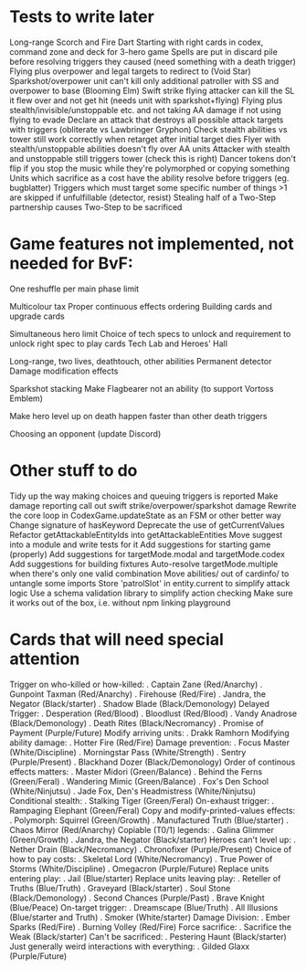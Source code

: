# Tests to write later

Long-range
Scorch and Fire Dart
Starting with right cards in codex, command zone and deck for 3-hero game
Spells are put in discard pile before resolving triggers they caused (need something with a death trigger)
Flying plus overpower and legal targets to redirect to (Void Star)
Sparkshot/overpower unit can't kill only additional patroller with SS and overpower to base (Blooming Elm)
Swift strike flying attacker can kill the SL it flew over and not get hit (needs unit with sparkshot+flying)
Flying plus stealth/invisible/unstoppable etc. and not taking AA damage if not using flying to evade
Declare an attack that destroys all possible attack targets with triggers (obliterate vs Lawbringer Gryphon)
Check stealth abilities vs tower still work correctly when retarget after initial target dies
Flyer with stealth/unstoppable abilities doesn't fly over AA units
Attacker with stealth and unstoppable still triggers tower (check this is right)
Dancer tokens don't flip if you stop the music while they're polymorphed or copying something
Units which sacrifice as a cost have the ability resolve before triggers (eg. bugblatter)
Triggers which must target some specific number of things >1 are skipped if unfulfillable (detector, resist)
Stealing half of a Two-Step partnership causes Two-Step to be sacrificed

# Game features not implemented, not needed for BvF:

One reshuffle per main phase limit

Multicolour tax
Proper continuous effects ordering
Building cards and upgrade cards

Simultaneous hero limit
Choice of tech specs to unlock and requirement to unlock right spec to play cards
Tech Lab and Heroes' Hall

Long-range, two lives, deathtouch, other abilities
Permanent detector
Damage modification effects

Sparkshot stacking
Make Flagbearer not an ability (to support Vortoss Emblem)

Make hero level up on death happen faster than other death triggers

Choosing an opponent (update Discord)

# Other stuff to do

Tidy up the way making choices and queuing triggers is reported
Make damage reporting call out swift strike/overpower/sparkshot damage
Rewrite the core loop in CodexGame.updateState as an FSM or other better way
Change signature of hasKeyword
Deprecate the use of getCurrentValues
Refactor getAttackableEntityIds into getAttackableEntities
Move suggest into a module and write tests for it
Add suggestions for starting game (properly)
Add suggestions for targetMode.modal and targetMode.codex
Add suggestions for building fixtures
Auto-resolve targetMode.multiple when there's only one valid combination
Move abilities/ out of cardinfo/ to untangle some imports
Store 'patrolSlot' in entity.current to simplify attack logic
Use a schema validation library to simplify action checking
Make sure it works out of the box, i.e. without npm linking playground

# Cards that will need special attention

Trigger on who-killed or how-killed:
. Captain Zane (Red/Anarchy)
. Gunpoint Taxman (Red/Anarchy)
. Firehouse (Red/Fire)
. Jandra, the Negator (Black/starter)
. Shadow Blade (Black/Demonology)
Delayed Trigger:
. Desperation (Red/Blood)
. Bloodlust (Red/Blood)
. Vandy Anadrose (Black/Demonology)
. Death Rites (Black/Necromancy)
. Promise of Payment (Purple/Future)
Modify arriving units:
. Drakk Ramhorn
Modifying ability damage:
. Hotter Fire (Red/Fire)
Damage prevention:
. Focus Master (White/Discipline)
. Morningstar Pass (White/Strength)
. Sentry (Purple/Present)
. Blackhand Dozer (Black/Demonology)
Order of continous effects matters:
. Master Midori (Green/Balance)
. Behind the Ferns (Green/Feral)
. Wandering Mimic (Green/Balance)
. Fox's Den School (White/Ninjutsu)
. Jade Fox, Den's Headmistress (White/Ninjutsu)
Conditional stealth:
. Stalking Tiger (Green/Feral)
On-exhaust trigger:
. Rampaging Elephant (Green/Feral)
Copy and modify-printed-values effects:
. Polymorph: Squirrel (Green/Growth)
. Manufactured Truth (Blue/starter)
. Chaos Mirror (Red/Anarchy)
Copiable (T0/1) legends:
. Galina Glimmer (Green/Growth)
. Jandra, the Negator (Black/starter)
Heroes can't level up:
. Nether Drain (Black/Necromancy)
. Chronofixer (Purple/Present)
Choice of how to pay costs:
. Skeletal Lord (White/Necromancy)
. True Power of Storms (White/Discipline)
. Omegacron (Purple/Future)
Replace units entering play:
. Jail (Blue/starter)
Replace units leaving play:
. Reteller of Truths (Blue/Truth)
. Graveyard (Black/starter)
. Soul Stone (Black/Demonology)
. Second Chances (Purple/Past)
. Brave Knight (Blue/Peace)
On-target trigger:
. Dreamscape (Blue/Truth)
. All Illusions (Blue/starter and Truth)
. Smoker (White/starter)
Damage Division:
. Ember Sparks (Red/Fire)
. Burning Volley (Red/Fire)
Force sacrifice:
. Sacrifice the Weak (Black/starter)
Can't be sacrificed:
. Pestering Haunt (Black/starter)
Just generally weird interactions with everything:
. Gilded Glaxx (Purple/Future)
